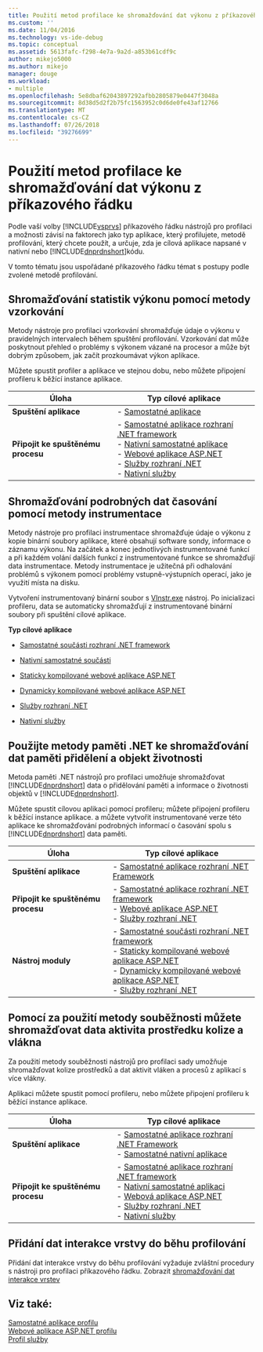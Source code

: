 ```yaml
---
title: Použití metod profilace ke shromažďování dat výkonu z příkazového řádku | Dokumentace Microsoftu
ms.custom: ''
ms.date: 11/04/2016
ms.technology: vs-ide-debug
ms.topic: conceptual
ms.assetid: 5613fafc-f298-4e7a-9a2d-a853b61cdf9c
author: mikejo5000
ms.author: mikejo
manager: douge
ms.workload:
- multiple
ms.openlocfilehash: 5e8dbaf62043897292afbb2805879e0447f3048a
ms.sourcegitcommit: 8d38d5d2f2b75fc1563952c0d6de0fe43af12766
ms.translationtype: MT
ms.contentlocale: cs-CZ
ms.lasthandoff: 07/26/2018
ms.locfileid: "39276699"
---
```

# <a name="use-profiling-methods-to-collect-performance-data-from-the-command-line"></a>Použití metod profilace ke shromažďování dat výkonu z příkazového řádku
Podle vaší volby [!INCLUDE[vsprvs](../code-quality/includes/vsprvs_md.md)] příkazového řádku nástrojů pro profilaci a možnosti závisí na faktorech jako typ aplikace, který profilujete, metodě profilování, který chcete použít, a určuje, zda je cílová aplikace napsané v nativní nebo [!INCLUDE[dnprdnshort](../code-quality/includes/dnprdnshort_md.md)]kódu.  
  
 V tomto tématu jsou uspořádané příkazového řádku témat s postupy podle zvolené metodě profilování.  
  
## <a name="use-the-sampling-method-to-collect-performance-statistics"></a>Shromažďování statistik výkonu pomocí metody vzorkování  
 Metody nástroje pro profilaci vzorkování shromažďuje údaje o výkonu v pravidelných intervalech během spuštění profilování. Vzorkování dat může poskytnout přehled o problémy s výkonem vázané na procesor a může být dobrým způsobem, jak začít prozkoumávat výkon aplikace.  
  
 Můžete spustit profiler a aplikace ve stejnou dobu, nebo můžete připojení profileru k běžící instance aplikace.  
  
|Úloha|Typ cílové aplikace|  
|----------|-----------------------------|  
|**Spuštění aplikace**|-   [Samostatné aplikace](../profiling/how-to-launch-a-stand-alone-app-and-collect-application-statistics.md)|  
|**Připojit ke spuštěnému procesu**|-   [Samostatné aplikace rozhraní .NET framework](../profiling/how-to-attach-the-profiler-to-a-dotnet-app-and-collect-application-statistics.md)<br />-   [Nativní samostatné aplikace](../profiling/how-to-attach-the-profiler-to-a-native-app-and-collect-application-statistics.md)<br />-   [Webové aplikace ASP.NET](../profiling/how-to-attach-the-profiler-to-an-aspnet-web-application-to-collect-application-statistics-by-using-the-command-line.md)<br />-   [Služby rozhraní .NET](../profiling/how-to-attach-the-profiler-to-a-dotnet-service-to-collect-application-statistics-by-using-the-command-line.md)<br />-   [Nativní služby](../profiling/how-to-attach-the-profiler-to-a-native-service-to-collect-application-statistics-by-using-the-command-line.md)|  
  
## <a name="use-the-instrumentation-method-to-collect-detailed-timing-data"></a>Shromažďování podrobných dat časování pomocí metody instrumentace  
 Metody nástroje pro profilaci instrumentace shromažďuje údaje o výkonu z kopie binární soubory aplikace, které obsahují software sondy, informace o záznamu výkonu. Na začátek a konec jednotlivých instrumentované funkcí a při každém volání dalších funkcí z instrumentované funkce se shromažďují data instrumentace. Metody instrumentace je užitečná při odhalování problémů s výkonem pomocí problémy vstupně-výstupních operací, jako je využití místa na disku.  
  
 Vytvoření instrumentovaný binární soubor s [VInstr.exe](../profiling/vsinstr.md) nástroj. Po inicializaci profileru, data se automaticky shromažďují z instrumentované binární soubory při spuštění cílové aplikace.  
  
 **Typ cílové aplikace**  
  
-   [Samostatné součásti rozhraní .NET framework](../profiling/how-to-instrument-a-dotnet-framework-component-and-collect-timing-data.md)  
  
-   [Nativní samostatné součásti](../profiling/how-to-instrument-a-native-component-and-collect-timing-data.md)  
  
-   [Staticky kompilované webové aplikace ASP.NET](../profiling/how-to-instrument-statically-compiled-aspnet-and-collect-detailed-timing-data.md)  
  
-   [Dynamicky kompilované webové aplikace ASP.NET](../profiling/how-to-instrument-a-dynamically-compiled-aspnet-app-and-collect-timing-data.md)  
  
-   [Služby rozhraní .NET](../profiling/how-to-instrument-a-dotnet-service-and-collect-detailed-timing-data-by-using-the-profiler-command-line.md)  
  
-   [Nativní služby](../profiling/how-to-instrument-a-native-service-and-collect-detailed-timing-data-by-using-the-profiler-command-line.md)  
  
## <a name="use-net-memory-methods-to-collect-memory-allocation-and-object-lifetime-data"></a>Použijte metody paměti .NET ke shromažďování dat paměti přidělení a objekt životnosti  
 Metoda paměti .NET nástrojů pro profilaci umožňuje shromažďovat [!INCLUDE[dnprdnshort](../code-quality/includes/dnprdnshort_md.md)] data o přidělování paměti a informace o životnosti objektů v [!INCLUDE[dnprdnshort](../code-quality/includes/dnprdnshort_md.md)].  
  
 Můžete spustit cílovou aplikaci pomocí profileru; můžete připojení profileru k běžící instance aplikace. a můžete vytvořit instrumentované verze této aplikace ke shromažďování podrobných informací o časování spolu s [!INCLUDE[dnprdnshort](../code-quality/includes/dnprdnshort_md.md)] data paměti.  
  
|Úloha|Typ cílové aplikace|  
|----------|-----------------------------|  
|**Spuštění aplikace**|-   [Samostatné aplikace rozhraní .NET Framework](../profiling/how-to-launch-a-stand-alone-dotnet-framework-app-to-collect-memory-data.md)|  
|**Připojit ke spuštěnému procesu**|-   [Samostatné aplikace rozhraní .NET framework](../profiling/how-to-attach-the-profiler-to-a-dotnet-framework-app-to-collect-memory-data.md)<br />-   [Webové aplikace ASP.NET](../profiling/how-to-attach-the-profiler-to-an-aspnet-web-application-to-collect-memory-data-by-using-the-command-line.md)<br />-   [Služby rozhraní .NET](../profiling/how-to-attach-the-profiler-to-a-dotnet-service-to-collect-memory-data-by-using-the-command-line.md)|  
|**Nástroj moduly**|-   [Samostatné součásti rozhraní .NET framework](../profiling/how-to-instrument-a-dotnet-framework-component-and-collect-memory-data.md)<br />-   [Staticky kompilované webové aplikace ASP.NET](../profiling/how-to-instrument-a-statically-compiled-aspnet-app-and-collect-memory-data.md)<br />-   [Dynamicky kompilované webové aplikace ASP.NET](../profiling/how-to-instrument-a-dynamically-compiled-aspnet-web-application-and-collect-memory-data.md)<br />-   [Služby rozhraní .NET](../profiling/how-to-instrument-a-dotnet-framework-service-and-collect-memory-data-by-using-the-profiler-command-line.md)|  
  
## <a name="use-the-concurrency-method-to-collect-resource-contention-and-thread-activity-data"></a>Pomocí za použití metody souběžnosti můžete shromažďovat data aktivita prostředku kolize a vlákna  
 Za použití metody souběžnosti nástrojů pro profilaci sady umožňuje shromažďovat kolize prostředků a dat aktivit vláken a procesů z aplikací s více vlákny.  
  
 Aplikaci můžete spustit pomocí profileru, nebo můžete připojení profileru k běžící instance aplikace.  
  
|Úloha|Typ cílové aplikace|  
|----------|-----------------------------|  
|**Spuštění aplikace**|-   [Samostatné aplikace rozhraní .NET Framework](../profiling/how-to-launch-a-stand-alone-dotnet-framework-app-to-collect-concurrency-data.md)<br />-   [Samostatné nativní aplikace](../profiling/how-to-launch-a-stand-alone-native-application-to-collect-concurrency-data.md)|  
|**Připojit ke spuštěnému procesu**|-   [Samostatné aplikace rozhraní .NET framework](../profiling/how-to-attach-the-profiler-to-a-dotnet-app-and-collect-concurrency-data.md)<br />-   [Nativní samostatné aplikaci](../profiling/how-to-attach-the-profiler-to-a-native-app-and-collect-concurrency-data.md)<br />-   [Webová aplikace ASP.NET](../profiling/how-to-attach-the-profiler-to-an-aspnet-web-application-to-collect-concurrency-data-by-using-the-command-line.md)<br />-   [Služby rozhraní .NET](../profiling/how-to-attach-the-profiler-to-a-dotnet-service-to-collect-concurrency-data-by-using-the-command-line.md)<br />-   [Nativní služby](../profiling/how-to-attach-the-profiler-to-a-native-service-to-collect-concurrency-data-by-using-the-command-line.md)|  
  
## <a name="add-tier-interaction-data-to-a-profiling-run"></a>Přidání dat interakce vrstvy do běhu profilování  
 Přidání dat interakce vrstvy do běhu profilování vyžaduje zvláštní procedury s nástroji pro profilaci příkazového řádku. Zobrazit [shromažďování dat interakce vrstev](../profiling/adding-tier-interaction-data-from-the-command-line.md)  
  
## <a name="see-also"></a>Viz také:  
 [Samostatné aplikace profilu](../profiling/command-line-profiling-of-stand-alone-applications.md)   
 [Webové aplikace ASP.NET profilu](../profiling/command-line-profiling-of-aspnet-web-applications.md)   
 [Profil služby](../profiling/command-line-profiling-of-services.md)